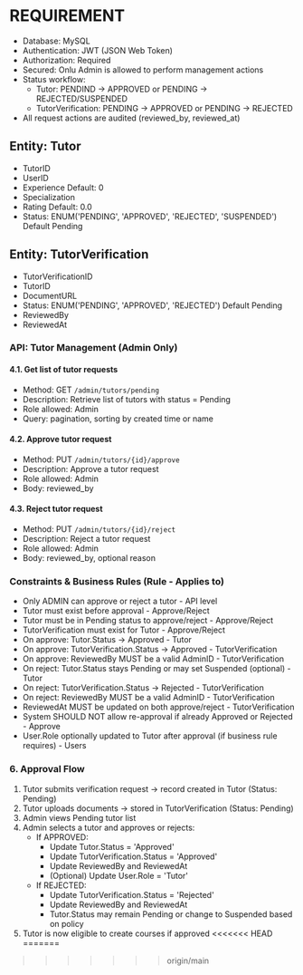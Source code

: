 # REQUIREMENT
 - Database: MySQL
 - Authentication: JWT (JSON Web Token)
 - Authorization: Required
 - Secured: Onlu Admin is allowed to perform management actions
 - Status workflow:
    - Tutor: PENDIND -> APPROVED or PENDING -> REJECTED/SUSPENDED
    - TutorVerification: PENDING → APPROVED or PENDING → REJECTED
 - All request actions are audited (reviewed_by, reviewed_at)

## Entity: Tutor
- TutorID
- UserID
- Experience Default: 0
- Specialization
- Rating Default: 0.0
- Status: ENUM('PENDING', 'APPROVED', 'REJECTED', 'SUSPENDED') Default Pending

## Entity: TutorVerification
- TutorVerificationID
- TutorID
- DocumentURL
- Status: ENUM('PENDING', 'APPROVED', 'REJECTED') Default Pending
- ReviewedBy
- ReviewedAt


### API: Tutor Management (Admin Only)

#### 4.1. Get list of tutor requests
- Method: GET `/admin/tutors/pending`
- Description: Retrieve list of tutors with status = Pending
- Role allowed: Admin
- Query: pagination, sorting by created time or name

#### 4.2. Approve tutor request
- Method: PUT `/admin/tutors/{id}/approve`
- Description: Approve a tutor request
- Role allowed: Admin
- Body: reviewed_by

#### 4.3. Reject tutor request
- Method: PUT `/admin/tutors/{id}/reject`
- Description: Reject a tutor request
- Role allowed: Admin
- Body: reviewed_by, optional reason

### Constraints & Business Rules (Rule - Applies to)
- Only ADMIN can approve or reject a tutor - API level
- Tutor must exist before approval - Approve/Reject
- Tutor must be in Pending status to approve/reject - Approve/Reject 
- TutorVerification must exist for Tutor - Approve/Reject 
- On approve: Tutor.Status → Approved - Tutor 
- On approve: TutorVerification.Status → Approved - TutorVerification
- On approve: ReviewedBy MUST be a valid AdminID - TutorVerification 
- On reject: Tutor.Status stays Pending or may set Suspended (optional) - Tutor 
- On reject: TutorVerification.Status → Rejected - TutorVerification 
- On reject: ReviewedBy MUST be a valid AdminID - TutorVerification 
- ReviewedAt MUST be updated on both approve/reject - TutorVerification 
- System SHOULD NOT allow re-approval if already Approved or Rejected - Approve 
- User.Role optionally updated to Tutor after approval (if business rule requires) - Users 


### 6. Approval Flow
1. Tutor submits verification request → record created in Tutor (Status: Pending)
2. Tutor uploads documents → stored in TutorVerification (Status: Pending)
3. Admin views Pending tutor list
4. Admin selects a tutor and approves or rejects:
    - If APPROVED:
        - Update Tutor.Status = 'Approved'
        - Update TutorVerification.Status = 'Approved'
        - Update ReviewedBy and ReviewedAt
        - (Optional) Update User.Role = 'Tutor'
    - If REJECTED:
        - Update TutorVerification.Status = 'Rejected'
        - Update ReviewedBy and ReviewedAt
        - Tutor.Status may remain Pending or change to Suspended based on policy
5. Tutor is now eligible to create courses if approved
<<<<<<< HEAD
=======

>>>>>>> origin/main
